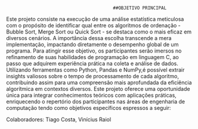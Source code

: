                                             ##OBJETIVO PRINCIPAL

Este projeto consiste na execução de uma análise estatística meticulosa com o propósito de identificar qual entre os algoritmos de ordenação - Bubble Sort, Merge Sort ou Quick Sort - se destaca como o mais eficaz em diversos cenários. A importância dessa escolha transcende a mera implementação, impactando diretamente o desempenho global de um programa. Para atingir esse objetivo, os participantes serão imersos no refinamento de suas habilidades de programação em linguagem C, ao passo que adquirem experiência prática na coleta e análise de dados. Utilizando ferramentas como Python, Pandas e NumPy,é possível extrair insights valiosos sobre o tempo de processamento de cada algoritmo, contribuindo assim para uma compreensão mais aprofundada da eficiência algorítmica em contextos diversos. Este projeto oferece uma oportunidade única para integrar conhecimentos teóricos com aplicações práticas, enriquecendo o repertório dos participantes nas áreas de engenharia de computação tendo como objetivos específicos espressos a seguir:







Colaboradores: Tiago Costa, Vinícius Raiol
